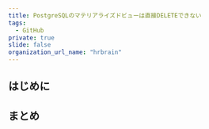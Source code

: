 ```yaml
---
title: PostgreSQLのマテリアライズドビューは直接DELETEできない
tags:
  - GitHub
private: true
slide: false
organization_url_name: "hrbrain"
---
```


## はじめに


## まとめ
